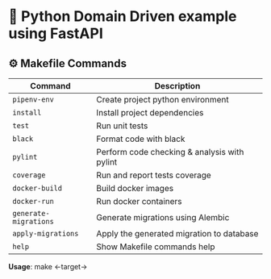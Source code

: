 # 🚀 Python Domain Driven example using FastAPI

## ⚙️ Makefile Commands

| Command | Description |
| --- | --- |
| `pipenv-env` | Create project python environment |
| `install` | Install project dependencies |
| `test` | Run unit tests |
| `black` | Format code with black |
| `pylint` | Perform code checking & analysis with pylint |
| `coverage` | Run and report tests coverage |
| `docker-build` | Build docker images |
| `docker-run` | Run docker containers |
| `generate-migrations` | Generate migrations using Alembic |
| `apply-migrations` | Apply the generated migration to database |
| `help` | Show Makefile commands help |

**Usage**: make <-target->


